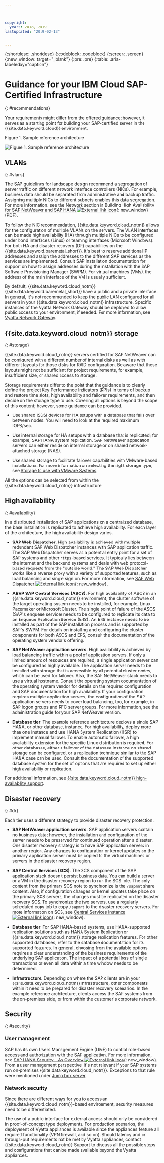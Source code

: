 ```yaml
---



copyright:
  years: 2018, 2019
lastupdated: "2019-02-13"


---
```


{:shortdesc: .shortdesc}
{:codeblock: .codeblock}
{:screen: .screen}
{:new_window: target="_blank"}
{:pre: .pre}
{:table: .aria-labeledby="caption"}

# Guidance for your IBM Cloud SAP-Certified Infrastructure
{: #recommendations}

Your requirements might differ from the offered guidance; however, it serves as a starting point for building your SAP-certified server in the {{site.data.keyword.cloud}} environment.

Figure 1. Sample reference architecture

![Figure 1. Sample reference architecture](/images/SAP-optimization-ref-architecture-20180527.png "Sample reference architecture")

## VLANs
{: #vlans}

The SAP guidelines for landscape design recommend a segregation of server traffic on different network interface controllers (NICs). For example, business data should be separated from administrative and backup traffic. Assigning multiple NICs to different subnets enables this data segregation. For more information, see the Network section in [Building High Availability for SAP NetWeaver and SAP HANA ![External link icon](../../icons/launch-glyph.svg "External link icon")](https://support.sap.com/content/dam/SAAP/SAP_Activate/AGS_70.pdf){: new_window} (PDF).

To follow the NIC recommendation, {{site.data.keyword.cloud_notm}} allows for the configuration of multiple VLANs on the servers. The VLAN interfaces can be made high availability (HA) through multiple NICs to be configured under bond interfaces (Linux) or teaming interfaces (Microsoft Windows). For both HA and disaster recovery (DR) capabilities on the {{site.data.keyword.baremetal_short}}, it's best to reserve additional IP addresses and assign the addresses to the different SAP services as the services are implemented. Consult SAP installation documentation for support on how to assign addresses during the installation with the SAP Software Provisioning Manager (SWPM). For virtual machines (VMs), the address of the main interface of the VM is usually sufficient.

By default, {{site.data.keyword.cloud_notm}} {{site.data.keyword.baremetal_short}} have a public and a private interface. In general, it's not recommended to keep the public LAN configured for all servers in your {{site.data.keyword.cloud_notm}} infrastructure. Specific instances of the Vyatta Network Gateway should be deployed to allow public access to your environment, if needed. For more information, see [Vyatta Network Gateway](/docs/infrastructure/sap-reference-architecture?topic=sap-reference-architecture-vyatta#vyatta).

## {{site.data.keyword.cloud_notm}} storage
{: #storage}

{{site.data.keyword.cloud_notm}} servers certified for SAP NetWeaver can be configured with a different number of internal disks as well as with different layouts for those disks for RAID configuration. Be aware that these layouts might not be sufficient for project requirements, for example, insufficient size, or shared access to storage.

Storage requirements differ to the point that the guidance is to clearly define the project Key Performance Indicators (KPIs) in terms of backup and restore time slots, high availability and failover requirements, and then decide on the storage type to use. Covering all options is beyond the scope of this content; however, some guidance can be provided.

  * Use shared iSCSI devices for HA setups with a database that fails over between nodes. You will need to look at the required maximum IOPS/sec.

  * Use internal storage for HA setups with a database that is replicated; for example, SAP HANA system replication. SAP NetWeaver application servers can either reside on internal storage or on shared network-attached storage (NAS).

  * Use shared storage to facilitate failover capabilities with VMware-based installations. For more information on selecting the right storage type, see [Storage to use with VMware Systems](/docs/infrastructure/vmware?topic=VMware-storage-to-use-with-vmware-systems#storage-to-use-with-vmware-systems).

All the options can be selected from within the {{site.data.keyword.cloud_notm}} infrastructure.

## High availability
{: #availability}

In a distributed installation of SAP applications on a centralized database, the base installation is replicated to achieve high availability. For each layer of the architecture, the high availability design varies.

  * **SAP Web Dispatcher**. High availability is achieved with multiple redundant SAP Web Dispatcher instances with SAP application traffic. The SAP Web Dispatcher serves as a potential entry point for a set of SAP systems and other `https`-based services. It typically lies between the internet and the backend systems and deals with web protocol-based requests from the "outside world." The SAP Web Dispatcher works like a reverse proxy with a variety of supported features, such as load balancing and single sign on. For more information, see [SAP Web Dispatcher ![External link icon](../../icons/launch-glyph.svg "External link icon")](https://help.sap.com/saphelp_nw73EhP1/helpdata/en/48/8fe37933114e6fe10000000a421937/frameset.htm){: new_window}.

  * **ABAP SAP Central Services (ASCS)**. For high availability of ASCS in an {{site.data.keyword.cloud_notm}} environment, the cluster software of the target operating system needs to be installed, for example, Linux Pacemaker or Microsoft Cluster. The single point of failure of the ASCS (SAP's enqueue service) needs to be configured to replicate its data to an Enqueue Replication Service (ERS). An ERS instance needs to be installed as part of the SAP installation process and is supported by SAP's SWPM. For details on installing and configuring the cluster components for both ASCS and ERS, consult the documentation of the operating system vendor's offering.

  * **SAP NetWeaver application servers**. High availability is achieved by load balancing traffic within a pool of application servers. If only a limited amount of resources are required, a single application server can be configured as highly available. The application server needs to be installed with storage that is accessible by all potential cluster nodes, which can be used for failover. Also, the SAP NetWeaver stack needs to use a virtual hostname. Consult the operating system documentation of the operating system vendor for details on the required configuration and SAP documentation for high availability. If your configuration requires multiple application servers, the configuration of the SAP application servers needs to cover load balancing, too, for example, in SAP logon groups and RFC server groups. For more information, see the administration guide for your SAP NetWeaver version.

  * **Database tier**. The example reference architecture deploys a single SAP HANA, or other database, instance. For high availability, deploy more than one instance and use HANA System Replication (HSR) to implement manual failover. To enable automatic failover, a high availability extension for the specific Linux distribution is required. For other databases, either  a failover of the database instance on shared storage can be configured, or a replication technique similar to the SAP HANA case can be used. Consult the documentation of the supported database system for the set of options that are required to set up either high availability or replication.

  For additional information, see [{{site.data.keyword.cloud_notm}} high-availability support](/docs/infrastructure/sap-hana?topic=sap-hana-ha#ha).

## Disaster recovery
{: #dr}

Each tier uses a different strategy to provide disaster recovery protection.

 * **SAP NetWeaver application servers**. SAP application servers contain no business data; however, the installation and configuration of the server needs to be preserved for continued operation after a disaster. One disaster recovery strategy is to have SAP application servers in another region. Any changes to configuration or kernel updates on the primary application server must be copied to the virtual machines or servers in the disaster recovery region.

 * **SAP Central Services (SCS)**. The SCS component of the SAP application stack doesn't persist business data. You can build a server or a VM in the disaster recovery region to run the SCS role. The only content from the primary SCS note to synchronize is the `/sapmnt` share content. Also, if configuration changes or kernel updates take place on the primary SCS servers, the changes must be replicated on the disaster recovery SCS. To synchronize the two servers, use a regularly scheduled copy job to copy `/sapmnt` to the disaster recovery servers. For more information on SCS, see [Central Services Instance ![External link icon](../../icons/launch-glyph.svg "External link icon")](https://help.sap.com/saphelp_nw73ehp1/helpdata/en/48/0728f74c6a3837e10000000a42189b/frameset.htm){: new_window}.

 * **Database tier**. For SAP HANA-based systems, use HANA-supported replication solutions such as HANA System Replication or {{site.data.keyword.cloud_notm}} storage replication features. For other supported databases, refer to the database documentation for its supported features. In general, choosing from the available options requires a clear understanding of the business requirements of the underlying SAP application. The impact of a potential loss of single transactions or even all data within a time window needs to be determined.

 * **Infrastructure**. Depending on where the SAP clients are in your {{site.data.keyword.cloud_notm}} infrastructure, other components within it need to be prepared for disaster recovery scenarios. In the example reference architecture, clients access the SAP systems from the on-premises side, or from within the customer's corporate network.

## Security
{: #security}

### User management

SAP has its own Users Management Engine (UME) to control role-based access and authorization with the SAP application. For more information, see [SAP HANA Security - An Overview ![External link icon](../../icons/launch-glyph.svg "External link icon")](https://archive.sap.com/documents/docs/DOC-62943){: new_window}. From a user management perspective, it's not relevant if your SAP systems run on-premises {{site.data.keyword.cloud_notm}}. Exceptions to that rule were mentioned under [Jump box server](/docs/infrastructure/sap-reference-architecture?topic=sap-reference-architecture-jump_box#jump_box).

### Network security

Since there are different ways for you to access an {{site.data.keyword.cloud_notm}}-based environment, security measures need to be differentiated.

The use of a public interface for external access should only be considered in proof-of-concept type deployments. For production scenarios, the deployment of Vyatta appliances is available since the appliances feature all required functionality (VPN firewall, and so on). Should latency and or through-put requirements not be met by Vyatta appliances, contact {{site.data.keyword.cloud_notm}} Support to discuss all the possible steps and configurations that can be made available beyond the Vyatta appliances.
